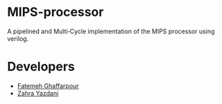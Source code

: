 # MIPS-processor
 A pipelined and Multi‑Cycle implementation of the MIPS processor using verilog.

# Developers
- [Fatemeh Ghaffarpour](https://github.com/GHFATEMEH)
- [Zahra Yazdani](https://github.com/zahrayazdani)
